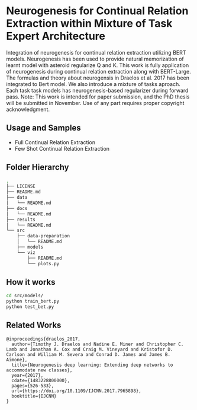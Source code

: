# Neurogenesis for Continual Relation Extraction within Mixture of Task Expert Architecture
Integration of neurogenesis for continual relation extraction utilizing BERT models.
Neurogenesis has been used to provide natural memorization of learnt model with asteroid regularize Q and K.
This work is fully application of neurogenesis during continual relation extraction along with BERT-Large.
The formulas and theory about neurogensis in Draelos et al. 2017 has been integrated to Bert model.
We also introduce a mixture of tasks aproach. Each task task models has neurogenesis-based regularizer during forward pass.
Note: This work is intended for paper submission, and the PhD thesis will be submitted in November. Use of any part requires proper copyright acknowledgment.
## Usage and Samples
 * Full Continual Relation Extraction
 * Few Shot Continual Relation Extraction

## Folder Hierarchy
````bash 
.
├── LICENSE
├── README.md
├── data
│   └── README.md
├── docs
│   └── README.md
├── results
│   └── README.md
└── src
    ├── data-preparation
    │   └── README.md
    ├── models
    └── viz
        ├── README.md
        └── plots.py

````

## How it works
```bash
cd src/models/
python train_bert.py
python test_bet.py
```

## Related Works
````
@inproceedings{draelos_2017,
  author={Timothy J. Draelos and Nadine E. Miner and Christopher C. Lamb and Jonathan A. Cox and Craig M. Vineyard and Kristofor D. Carlson and William M. Severa and Conrad D. James and James B. Aimone},
  title={Neurogenesis deep learning: Extending deep networks to accommodate new classes},
  year={2017},
  cdate={1483228800000},
  pages={526-533},
  url={https://doi.org/10.1109/IJCNN.2017.7965898},
  booktitle={IJCNN}
}
````
